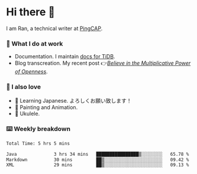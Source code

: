 # Hi there 👋

I am Ran, a technical writer at [PingCAP](https://pingcap.com/).

### 📝 What I do at work

- Documentation. I maintain [docs for TiDB](https://github.com/pingcap/docs).
- Blog transcreation. My recent post 👉[*Believe in the Multiplicative Power of Openness*](https://pingcap.com/blog/believe-in-the-multiplicative-power-of-openness-open-source-community).

### 🤠 I also love

- 💬 Learning Japanese. よろしくお願い致します！
- 🎨 Painting and Animation.
- 🎵 Ukulele.

### ⌨️ Weekly breakdown

<!--START_SECTION:waka-->

```txt
Total Time: 5 hrs 5 mins

Java              3 hrs 34 mins   ████████████████▒░░░░░░░░   65.78 %
Markdown          30 mins         ██▒░░░░░░░░░░░░░░░░░░░░░░   09.42 %
XML               29 mins         ██▒░░░░░░░░░░░░░░░░░░░░░░   09.13 %
```

<!--END_SECTION:waka-->

